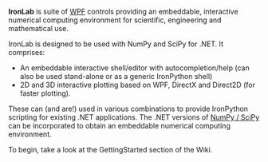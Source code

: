 **IronLab** is suite of [WPF](http://en.wikipedia.org/wiki/Windows_Presentation_Foundation) controls providing an embeddable, interactive numerical computing environment for scientific, engineering and mathematical use.

IronLab is designed to be used with NumPy and SciPy for .NET. It comprises:

  * An embeddable interactive shell/editor with autocompletion/help (can also be used stand-alone or as a generic IronPython shell)
  * 2D and 3D interactive plotting based on WPF, DirectX and Direct2D (for faster plotting).

These can (and are!) used in various combinations to provide IronPython scripting for existing .NET applications. The .NET versions of [NumPy / SciPy](http://pytools.codeplex.com/wikipage?title=NumPy%20and%20SciPy%20for%20.Net) can be incorporated to obtain an embeddable numerical computing environment.

To begin, take a look at the GettingStarted section of the Wiki.